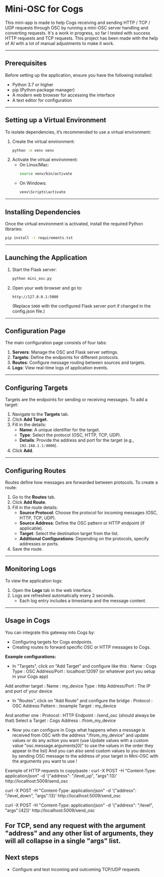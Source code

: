 
# Mini-OSC for Cogs

This mini-app is made to help Cogs receiving and sending HTTP / TCP / UDP requests through OSC by running a mini-OSC server handling and converting requests.
It's a work in progress, so far I tested with success HTTP requests and TCP requests.
This project has been made with the help of AI with a lot of manual adjustments to make it work.

---

## Prerequisites

Before setting up the application, ensure you have the following installed:

- Python 3.7 or higher
- pip (Python package manager)
- A modern web browser for accessing the interface
- A text editor for configuration

---

## Setting up a Virtual Environment

To isolate dependencies, it’s recommended to use a virtual environment:

1. Create the virtual environment:
   ```bash
   python -m venv venv
   ```
2. Activate the virtual environment:
   - On Linux/Mac:
     ```bash
     source venv/bin/activate
     ```
   - On Windows:
     ```bash
     venv\Scripts\activate
     ```

---

## Installing Dependencies

Once the virtual environment is activated, install the required Python libraries:

```bash
pip install -r requirements.txt
```

---

## Launching the Application

1. Start the Flask server:
   ```bash
   python mini_osc.py
   ```
2. Open your web browser and go to:
   ```
   http://127.0.0.1:5000
   ```
   (Replace `5000` with the configured Flask server port if changed in the config.json file.)

---

## Configuration Page

The main configuration page consists of four tabs:
1. **Servers**: Manage the OSC and Flask server settings.
2. **Targets**: Define the endpoints for different protocols.
3. **Routes**: Configure message routing between sources and targets.
4. **Logs**: View real-time logs of application events.

---

## Configuring Targets

Targets are the endpoints for sending or receiving messages. To add a target:

1. Navigate to the **Targets** tab.
2. Click **Add Target**.
3. Fill in the details:
   - **Name**: A unique identifier for the target.
   - **Type**: Select the protocol (OSC, HTTP, TCP, UDP).
   - **Details**: Provide the address and port for the target (e.g., `192.168.1.1:9000`).
4. Click **Add**.

---

## Configuring Routes

Routes define how messages are forwarded between protocols. To create a route:

1. Go to the **Routes** tab.
2. Click **Add Route**.
3. Fill in the route details:
   - **Source Protocol**: Choose the protocol for incoming messages (OSC, HTTP, TCP, UDP).
   - **Source Address**: Define the OSC pattern or HTTP endpoint (if applicable).
   - **Target**: Select the destination target from the list.
   - **Additional Configurations**: Depending on the protocols, specify addresses or ports.
4. Save the route.

---

## Monitoring Logs

To view the application logs:

1. Open the **Logs** tab in the web interface.
2. Logs are refreshed automatically every 2 seconds.
   - Each log entry includes a timestamp and the message content.

---

## Usage in Cogs

You can integrate this gateway into Cogs by:
- Configuring targets for Cogs endpoints.
- Creating routes to forward specific OSC or HTTP messages to Cogs.

**Example configurations:**
- In "Targets", click on "Add Target" and configure like this :
Name : Cogs
Type : OSC
Address/Port : localhost:12097 (or whatever port you setup in your Cogs app)

Add another target :
Name : my_device
Type : http
Address/Port : The IP and port of your device

- In "Routes", click on "Add Route" and configure the bridge :
Protocol : OSC
Address Pattern : /example
Target : my_device

And another one :
Protocol : HTTP
Endpoint : /send_osc (should always be that)
Select a Target : Cogs
Address : /from_my_device

- Now you can configure in Cogs what happens when a message is received from OSC with the address "/from_my_device" and update values or do any action you want (use Update values with a custom value "osc.message.arguments[0]" to use the values in the order they appear in the list)
And you can also send custom values to you devices by sending OSC message to the address of your target in Mini-OSC with the arguments you want to use !


Example of HTTP requests to copy/paste : 
curl -X POST -H "Content-Type: application/json" -d '{"address": "/level_up", "args":13}' http://localhost:5009/send_osc

curl -X POST -H "Content-Type: application/json" -d '{"address": "/level_down", "args":13}' http://localhost:5009/send_osc

curl -X POST -H "Content-Type: application/json" -d '{"address": "/level", "args":[42]}' http://localhost:5009/send_osc 


For TCP, send any request with the argument "address" and any other list of arguments, they will all collapse in a single "args" list.
---

## Next steps
- Configure and test incoming and outcoming TCP/UDP requests 